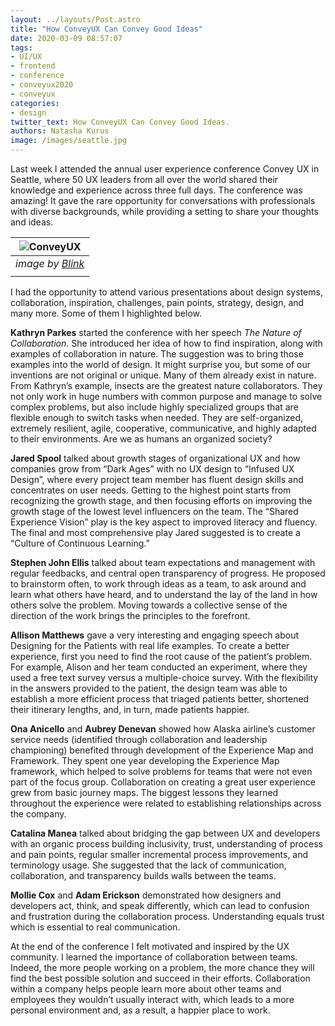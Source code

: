 ```yaml
---
layout: ../layouts/Post.astro
title: "How ConveyUX Can Convey Good Ideas"
date: 2020-03-09 08:57:07
tags:
- UI/UX
- frontend
- conference
- conveyux2020
- conveyux
categories:
- design
twitter_text: How ConveyUX Can Convey Good Ideas.
authors: Natasha Kurus
image: /images/seattle.jpg
---
```


Last week I attended the annual user experience conference Convey UX in Seattle, where 50 UX leaders from all over the world shared their knowledge and experience across three full days. The conference was amazing! It gave the rare opportunity for conversations with professionals with diverse backgrounds, while providing a setting to share your thoughts and ideas. 

| ![ConveyUX](/images/conveyux-seattle-2020-social.jpg) |
| :---------------------------------------------------: |
|       *image by [Blink](https://blinkux.com/)*        |
|                                                       |

I had the opportunity to attend various presentations about design systems, collaboration, inspiration, challenges, pain points, strategy, design, and many more. Some of them I highlighted below. 

**Kathryn Parkes** started the conference with her speech _The Nature of Collaboration_. She introduced her idea of how to find inspiration, along with examples of collaboration in nature. The suggestion was to bring those examples into the world of design. It might surprise you, but some of our inventions are not original or unique. Many of them already exist in nature. From Kathryn’s example, insects are the greatest nature collaborators. They not only work in huge numbers with common purpose and manage to solve complex problems, but also include highly specialized groups that are flexible enough to switch tasks when needed. They are self-organized, extremely resilient, agile, cooperative, communicative, and highly adapted to their environments. Are we as humans an organized society?

**Jared Spool** talked about growth stages of organizational UX and how companies grow from “Dark Ages” with no UX design to “Infused UX Design”, where every project team member has fluent design skills and concentrates on user needs. Getting to the highest point starts from recognizing the growth stage, and then focusing efforts on improving the growth stage of the lowest level influencers on the team. The “Shared Experience Vision” play is the key aspect to improved literacy and fluency.
The final and most comprehensive play Jared suggested is to create a “Culture of Continuous Learning.”

**Stephen John Ellis** talked about team expectations and management with regular feedbacks, and central open transparency of progress. He proposed to brainstorm often, to work through ideas as a team, to ask around and learn what others have heard, and to understand the lay of the land in how others solve the problem. Moving towards a collective sense of the direction of the work brings the principles to the forefront.

**Allison Matthews** gave a very interesting and engaging speech about Designing for the Patients with real life examples. To create a better experience, first you need to find the root cause of the patient’s problem. For example, Alison and her team conducted an experiment, where they used a free text survey versus a multiple-choice survey. With the flexibility in the answers provided to the patient, the design team was able to establish a more efficient process that triaged patients better, shortened their itinerary lengths, and, in turn, made patients happier.

**Ona Anicello** and **Aubrey Denevan** showed how Alaska airline’s customer service needs (identified through collaboration and leadership championing) benefited through development of the Experience Map and Framework. They spent one year developing the Experience Map framework, which helped to solve problems for teams that were not even part of the focus group. Collaboration on creating a great user experience grew from basic journey maps. The biggest lessons they learned throughout the experience were related to establishing relationships across the company.

**Catalina Manea** talked about bridging the gap between UX and developers with an organic process building inclusivity, trust, understanding of process and pain points, regular smaller incremental process improvements, and terminology usage. She suggested that the lack of communication, collaboration, and transparency builds walls between the teams.

**Mollie Cox** and **Adam Erickson** demonstrated how designers and developers act, think, and speak differently, which can lead to confusion and frustration during the collaboration process. Understanding equals trust which is essential to real communication. 

At the end of the conference I felt motivated and inspired by the UX community. I learned the importance of collaboration between teams. Indeed, the more people working on a problem, the more chance they will find the best possible solution and succeed in their efforts. Collaboration within a company helps people learn more about other teams and employees they wouldn’t usually interact with, which leads to a more personal environment and, as a result, a happier place to work.